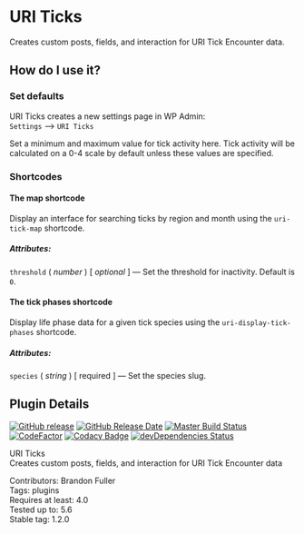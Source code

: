 # URI Ticks

Creates custom posts, fields, and interaction for URI Tick Encounter data.

## How do I use it?

### Set defaults

URI Ticks creates a new settings page in WP Admin:  
`Settings` --> `URI Ticks`

Set a minimum and maximum value for tick activity here.  Tick activity will be calculated on a 0-4 scale by default unless these values are specified.

### Shortcodes

#### The map shortcode

Display an interface for searching ticks by region and month using the `uri-tick-map` shortcode.

##### Attributes:

`threshold` ( _number_ ) [ _optional_ ] &mdash; Set the threshold for inactivity.  Default is `0`.

#### The tick phases shortcode

Display life phase data for a given tick species using the `uri-display-tick-phases` shortcode.

##### Attributes:

`species` ( _string_ ) [ required ] &mdash; Set the species slug.

## Plugin Details

[![GitHub release](https://img.shields.io/github/release/uriweb/uri-ticks.svg)](https://github.com/uriweb/uri-ticks/releases/latest)
[![GitHub Release Date](https://img.shields.io/github/release-date/uriweb/uri-ticks.svg)](https://github.com/uriweb/uri-ticks/releases/latest)
[![Master Build Status](https://travis-ci.com/uriweb/uri-ticks.svg?branch=master "Master build status")](https://travis-ci.com/uriweb/uri-ticks)
[![CodeFactor](https://www.codefactor.io/repository/github/uriweb/uri-ticks/badge/master)](https://www.codefactor.io/repository/github/uriweb/uri-ticks/overview/master)
[![Codacy Badge](https://api.codacy.com/project/badge/Grade/398e3ec5228642018e450b6c1c572343)](https://www.codacy.com/gh/uriweb/uri-ticks?utm_source=github.com&amp;utm_medium=referral&amp;utm_content=uriweb/uri-ticks&amp;utm_campaign=Badge_Grade)
[![devDependencies Status](https://david-dm.org/uriweb/uri-ticks/dev-status.svg)](https://david-dm.org/uriweb/uri-ticks?type=dev)

URI Ticks  
Creates custom posts, fields, and interaction for URI Tick Encounter data

Contributors: Brandon Fuller  
Tags: plugins  
Requires at least: 4.0  
Tested up to: 5.6  
Stable tag: 1.2.0  
